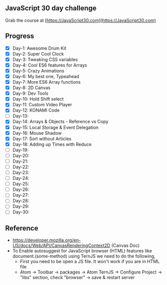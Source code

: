 ## JavaScript 30 day challenge

Grab the course at [https://JavaScript30.com](https://JavaScript30.com)


## Progress
- [x] Day-1: Awesome Drum Kit
- [x] Day-2: Super Cool Clock
- [x] Day-3: Tweaking CSS variables
- [x] Day-4: Cool ES6 features for Arrays
- [x] Day-5: Crazy Animations
- [x] Day-6: My best one, Typeahead
- [x] Day-7: More ES6 Array functions
- [x] Day-8: 2D Canvas
- [x] Day-9: Dev Tools
- [x] Day-10: Hold Shift select
- [x] Day-11: Custom Video Player
- [x] Day-12: KONAMI Code
- [ ] Day-13:
- [x] Day-14: Arrays & Objects - Reference vs Copy
- [x] Day-15: Local Storage & Event Delegation
- [x] Day-16: Mouse Shadow
- [x] Day-17: Sort without Articles
- [x] Day-18: Adding up Times with Reduce
- [ ] Day-19:
- [ ] Day-20:
- [ ] Day-21:
- [ ] Day-22:
- [ ] Day-23:
- [ ] Day-24:
- [ ] Day-25:
- [ ] Day-26:
- [ ] Day-27:
- [ ] Day-28:
- [ ] Day-29:
- [ ] Day-30:

## Reference
- https://developer.mozilla.org/en-US/docs/Web/API/CanvasRenderingContext2D (Canvas Doc)
- To Enable autosuggest for JavaScript browser (HTML) features like document.(some-method) using TernJS we need to do the following,
  - First you need to be open a JS file. It won't work if you are in HTML file
  - Atom -> Toolbar -> packages -> Atom TernJS -> Configure Project -> "libs" section, check "browser" -> save & restart server
